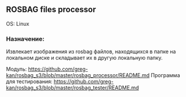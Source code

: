## ROSBAG files processor

OS: Linux

### Назначение:

Извлекает изображения из rosbag файлов, находящихся в папке на локальном диске и складывает их в другую локальную папку.

Модуль: https://github.com/greg-kan/rosbag_s3/blob/master/rosbag_processor/README.md
Программа для тестирования: https://github.com/greg-kan/rosbag_s3/blob/master/rosbag_tester/README.md
